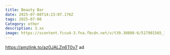 ```yaml
---
title: Beauty Bar
date: 2025-07-08T14:23:07.176Z
tags: 2025-07-08
Category: other
description: 3.xx
image: https://scontent.fccu4-3.fna.fbcdn.net/v/t39.30808-6/517901565_10233707603324239_2856757980964018255_n.jpg?stp=dst-jpg_p526x296_tt6&_nc_cat=103&ccb=1-7&_nc_sid=aa7b47&_nc_ohc=EqAVlOVcGokQ7kNvwHczvX0&_nc_oc=AdmaeiaOJe_-2D0WVAIAkyfcvEKxVil_mKi0DrCrWbyqN40IQNB40aqiL0LSXqRmbFs&_nc_zt=23&_nc_ht=scontent.fccu4-3.fna&_nc_gid=qCIoXWVUE1AvsHvojYli_g&oh=00_AfSI9WMVp8lrQzyjZvjcZLoJjshgTwjIh5XvaGF-TL5hog&oe=68730CE7
---
```

https://amzlink.to/az0JALZn6T0v7 ad